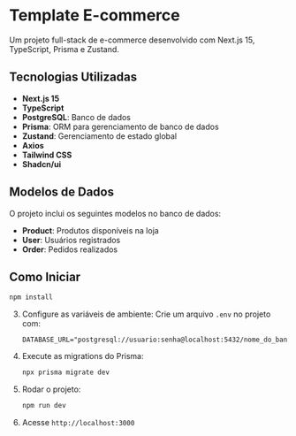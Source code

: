 # Template E-commerce

Um projeto full-stack de e-commerce desenvolvido com Next.js 15, TypeScript, Prisma e Zustand.

## Tecnologias Utilizadas

- **Next.js 15**
- **TypeScript**
- **PostgreSQL**: Banco de dados
- **Prisma**: ORM para gerenciamento de banco de dados
- **Zustand**: Gerenciamento de estado global
- **Axios**
- **Tailwind CSS**
- **Shadcn/ui**

## Modelos de Dados

O projeto inclui os seguintes modelos no banco de dados:

- **Product**: Produtos disponíveis na loja
- **User**: Usuários registrados
- **Order**: Pedidos realizados

## Como Iniciar

   ```bash
   npm install
   ```
3. Configure as variáveis de ambiente:
   Crie um arquivo `.env` no projeto com:
   ```
   DATABASE_URL="postgresql://usuario:senha@localhost:5432/nome_do_banco"
   ```
4. Execute as migrations do Prisma:
   ```bash
   npx prisma migrate dev
   ```
5. Rodar o projeto:
   ```bash
   npm run dev
   ```
6. Acesse `http://localhost:3000`